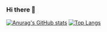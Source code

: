 ### Hi there 👋

[![Anurag's GitHub stats](https://github-readme-stats.vercel.app/api?username=BoKu&show_icons=true&theme=gotham)](https://github.com/BoKu) [![Top Langs](https://github-readme-stats.vercel.app/api/top-langs/?username=BoKu&show_icons=true&theme=gotham)]([https://github.com/anuraghazra/github-readme-stats](https://github.com/BoKu))
<!--
**BoKu/BoKu** is a ✨ _special_ ✨ repository because its `README.md` (this file) appears on your GitHub profile.

Here are some ideas to get you started:

- 🔭 I’m currently working on ...
- 🌱 I’m currently learning ...
- 👯 I’m looking to collaborate on ...
- 🤔 I’m looking for help with ...
- 💬 Ask me about ...
- 📫 How to reach me: ...
- 😄 Pronouns: ...
- ⚡ Fun fact: ...
-->
